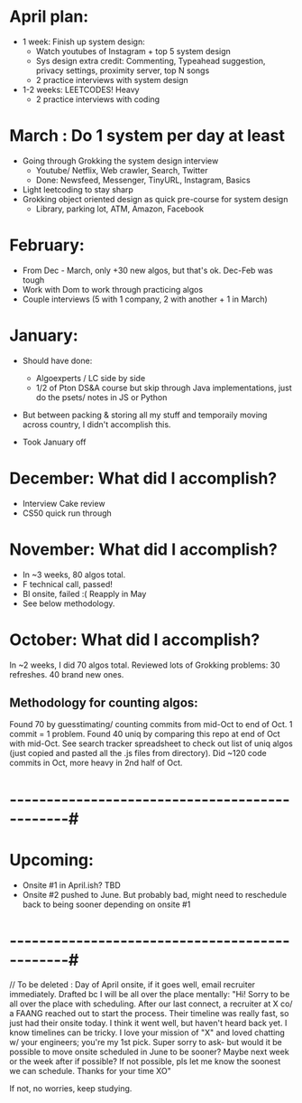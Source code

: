 

# April plan:
- 1 week: Finish up system design:
    - Watch youtubes of Instagram + top 5 system design 
    - Sys design extra credit: Commenting, Typeahead suggestion, privacy settings, proximity server, top N songs
    - 2 practice interviews with system design 
- 1-2 weeks: LEETCODES! Heavy 
    - 2 practice interviews with coding 


# March : Do 1 system per day at least 
- Going through Grokking the system design interview 
    -  Youtube/ Netflix, Web crawler, Search, Twitter
    - Done: Newsfeed, Messenger, TinyURL, Instagram, Basics 
- Light leetcoding to stay sharp 
- Grokking object oriented design as quick pre-course for system design 
    - Library, parking lot, ATM, Amazon, Facebook 

# February:
- From Dec - March, only +30 new algos, but that's ok. Dec-Feb was tough 
- Work with Dom to work through practicing algos 
- Couple interviews (5 with 1 company, 2 with another + 1 in March)


# January:
- Should have done:
    * Algoexperts / LC side by side
    * 1/2 of Pton DS&A course but skip through Java implementations, just do the psets/ notes in JS or Python 

- But between packing & storing all my stuff and temporaily moving across country, I didn't accomplish this. 
- Took January off 


# December: What did I accomplish?
- Interview Cake review 
- CS50 quick run through


# November: What did I accomplish?
- In ~3 weeks, 80 algos total. 
- F technical call, passed! 
- Bl onsite, failed :( Reapply in May 
- See below methodology.


# October: What did I accomplish?
In ~2 weeks, I did 70 algos total. Reviewed lots of Grokking problems: 30 refreshes. 40 brand new ones. 


## Methodology for counting algos: 
Found 70 by guesstimating/ counting commits from mid-Oct to end of Oct. 1 commit = 1 problem. Found 40 uniq by comparing this repo at end of Oct with mid-Oct. See search tracker spreadsheet to check out list of uniq algos (just copied and pasted all the .js files from directory). Did ~120 code commits in Oct, more heavy in 2nd half of Oct. 



# ----------------------------------------------#

# Upcoming: 
* Onsite #1 in April.ish? TBD
* Onsite #2 pushed to June. But probably bad, might need to 
reschedule back to being sooner depending on onsite #1 

# ----------------------------------------------#


// To be deleted : 
Day of April onsite, if it goes well, email recruiter immediately. 
Drafted bc I will be all over the place mentally: 
"Hi! Sorry to be all over the place with scheduling. After our last 
connect, a recruiter at X co/ a FAANG reached out to start the process. 
Their timeline was really fast, so just had their onsite today. 
I think it went well, but haven't heard back yet. I know timelines can be tricky. 
I love your mission of "X" and loved chatting w/ your engineers; you're my 1st pick. 
Super sorry to ask- but would it be possible to move onsite scheduled
in June to be sooner? Maybe next week or the week after if possible?
If not possible, pls let me know the soonest we can schedule.
Thanks for your time XO"

If not, no worries, keep studying. 